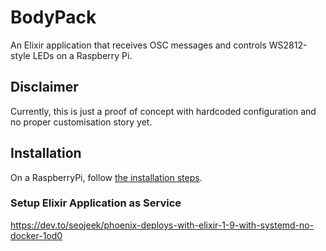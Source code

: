 # BodyPack

An Elixir application that receives OSC messages and controls WS2812-style LEDs on a Raspberry Pi.

## Disclaimer

Currently, this is just a proof of concept with hardcoded configuration and no proper customisation story yet.

## Installation

On a RaspberryPi, follow [the installation steps](./doc/elixir_server.md).

### Setup Elixir Application as Service

https://dev.to/seojeek/phoenix-deploys-with-elixir-1-9-with-systemd-no-docker-1od0
